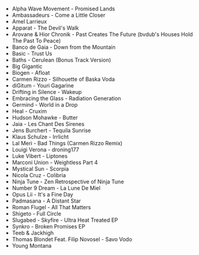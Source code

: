 * Alpha Wave Movement - Promised Lands
* Ambassadeurs - Come a Little Closer
* Amel Larrieux
* Apparat - The Devil's Walk
* Arovane & Hior Chronik - Past Creates The Future (bvdub's Houses Hold The Past To Peace)
* Banco de Gaia - Down from the Mountain
* Basic - Trust Us
* Baths - Cerulean (Bonus Track Version)
* Big Gigantic
* Biogen - Afloat
* Carmen Rizzo - Silhouette of Baska Voda
* diGitum - Youri Gagarine
* Drifting in Silence - Wakeup
* Embracing the Glass - Radiation Generation
* Germind - World in a Drop
* Heal - Cruxim
* Hudson Mohawke - Butter
* Jaia - Les Chant Des Sirenes
* Jens Burchert - Tequila Sunrise
* Klaus Schulze - Irrlicht
* Lal Meri - Bad Things (Carmen Rizzo Remix)
* Louigi Verona - droning177
* Luke Vibert - Liptones
* Marconi Union - Weightless Part 4
* Mystical Sun - Scorpia
* Nicola Cruz - Colibria
* Ninja Tune - Zen Retrospective of Ninja Tune
* Number 9 Dream - La Lune De Miel
* Opus Lii - It's a Fine Day
* Padmasana - A Distant Star
* Roman Flugel - All That Matters
* Shigeto - Full Circle
* Slugabed - Skyfire - Ultra Heat Treated EP
* Synkro - Broken Promises EP
* Teeb & Jackhigh
* Thomas Blondet Feat. Filip Novosel - Savo Vodo
* Young Montana

